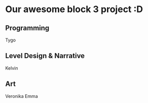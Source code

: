 <h1> Our awesome block 3 project :D</h1>

<h2>Programming</h2>
  Tygo

<h2>Level Design & Narrative</h2>
  Kelvin

<h2>Art</h2>
  Veronika
  Emma
